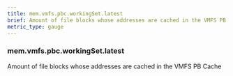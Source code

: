 ```yaml
---
title: mem.vmfs.pbc.workingSet.latest
brief: Amount of file blocks whose addresses are cached in the VMFS PB Cache
metric_type: gauge
---
```

### mem.vmfs.pbc.workingSet.latest

Amount of file blocks whose addresses are cached in the VMFS PB Cache